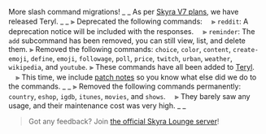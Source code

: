 More slash command migrations!
_ _
As per [Skyra V7 plans](https://blog.skyra.pw/skyra-v7), we have released Teryl.
_ _
⫸ Deprecated the following commands:
　⪢ `reddit`: A deprecation notice will be included with the responses.
　⪢ `reminder`: The `add` subcommand has been removed, you can still view, list, and delete them.
⫸ Removed the following commands: `choice`, `color`, `content`, `create-emoji`, `define`, `emoji`, `followage`, `poll`, `price`, `twitch`, `urban`, `weather`, `wikipedia`, and `youtube`.
⫸ These commands have all been added to [Teryl](https://discord.com/api/oauth2/authorize?client_id=948377583626637343&permissions=1074004032&scope=applications.commands%20bot).
　⪢ This time, we include [patch notes](https://blog.skyra.pw/teryl-release) so you know what else did we do to the commands.
_ _
⫸ Removed the following commands permanently: `country`, `eshop`, `igdb`, `itunes`, `movies`, and `shows`.
　⪢ They barely saw any usage, and their maintenance cost was very high.
_ _
> Got any feedback? Join [the official Skyra Lounge server](https://join.skyra.pw)!
